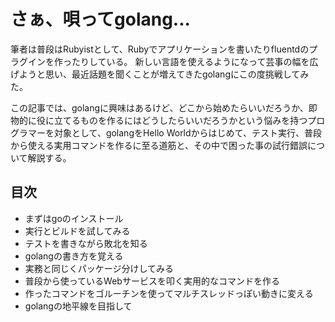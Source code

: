 # さぁ、唄ってgolang...

筆者は普段はRubyistとして、Rubyでアプリケーションを書いたりfluentdのプラグインを作ったりしている。
新しい言語を使えるようになって芸事の幅を広げようと思い、最近話題を聞くことが増えてきたgolangにこの度挑戦してみた。

この記事では、golangに興味はあるけど、どこから始めたらいいだろうか、即物的に役に立てるものを作るにはどうしたらいいだろうかという悩みを持つプログラマーを対象として、golangをHello Worldからはじめて、テスト実行、普段から使える実用コマンドを作るに至る道筋と、その中で困った事の試行錯誤について解説する。

## 目次

+ まずはgoのインストール
+ 実行とビルドを試してみる
+ テストを書きながら敗北を知る
+ golangの書き方を覚える
+ 実務と同じくパッケージ分けしてみる
+ 普段から使っているWebサービスを叩く実用的なコマンドを作る
+ 作ったコマンドをゴルーチンを使ってマルチスレッドっぽい動きに変える
+ golangの地平線を目指して

